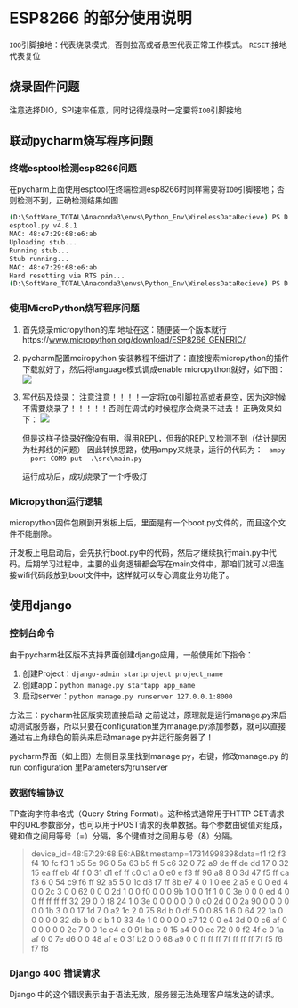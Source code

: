 # ESP8266 的部分使用说明
```IO0```引脚接地：代表烧录模式，否则拉高或者悬空代表正常工作模式。
```RESET```:接地代表复位

## 烧录固件问题
注意选择DIO，SPI速率任意，同时记得烧录时一定要将```IO0```引脚接地


## 联动pycharm烧写程序问题
### 终端esptool检测esp8266问题
在pycharm上面使用esptool在终端检测esp8266时同样需要将```IO0```引脚接地；否则检测不到，正确检测结果如图
~~~bash
(D:\SoftWare_TOTAL\Anaconda3\envs\Python_Env\WirelessDataRecieve) PS D:\My_CODE\python_project\WirelessDataRecieve> esptool read_mac
esptool.py v4.8.1
MAC: 48:e7:29:68:e6:ab
Uploading stub...
Running stub...
Stub running...
MAC: 48:e7:29:68:e6:ab
Hard resetting via RTS pin...
(D:\SoftWare_TOTAL\Anaconda3\envs\Python_Env\WirelessDataRecieve) PS D:\My_CODE\python_project\WirelessDataRecieve>
~~~

### 使用MicroPython烧写程序问题
1. 首先烧录micropython的库
地址在这：随便装一个版本就行https://www.micropython.org/download/ESP8266_GENERIC/
2. pycharm配置mciropython
安装教程不细讲了：直接搜索micropython的插件下载就好了，然后将language模式调成enable micropython就好，如下图：
![](2024-11-07-10-54-05.png)
3. 写代码及烧录：
   注意注意！！！！一定将```IO0```引脚拉高或者悬空，因为这时候不需要烧录了！！！！！否则在调试的时候程序会烧录不进去！
   正确效果如下：
   ![](2024-11-07-10-55-29.png)

   但是这样子烧录好像没有用，得用REPL，但我的REPL又检测不到（估计是因为杜邦线的问题）
   因此转换思路，使用ampy来烧录，运行的代码为：
   ``` ampy --port COM9 put  .\src\main.py```

   运行成功后，成功烧录了一个呼吸灯

### Micropython运行逻辑
micropython固件包刷到开发板上后，里面是有一个boot.py文件的，而且这个文件不能删除。

开发板上电启动后，会先执行boot.py中的代码，然后才继续执行main.py中代码。后期学习过程中，主要的业务逻辑都会写在main文件中，那咱们就可以把连接wifi代码段放到boot文件中，这样就可以专心调度业务功能了。




## 使用django
### 控制台命令
由于pycharm社区版不支持界面创建django应用，一般使用如下指令：
1. 创建Project：```django-admin startproject project_name```
2. 创建app：```python manage.py startapp app_name```
3. 启动server：```python manage.py runserver 127.0.0.1:8000```

方法三：pycharm社区版实现直接启动
之前说过，原理就是运行manage.py来启动测试服务器，所以只要在configuration里为manage.py添加参数，就可以直接通过右上角绿色的箭头来启动manage.py并运行服务器了！

pycharm界面（如上图）左侧目录里找到manage.py，右键，修改manage.py 的run configuration 里Parameters为runserver

### 数据传输协议
TP查询字符串格式（Query String Format）。这种格式通常用于HTTP GET请求中的URL参数部分，也可以用于POST请求的表单数据。每个参数由键值对组成，键和值之间用等号（=）分隔，多个键值对之间用与号（&）分隔。
>device_id=48:E7:29:68:E6:AB&timestamp=1731499839&data=f1 f2 f3 f4 10 fc f3 1 b5 5e 96 0 5a 63 b5 ff 5 c6 32 0 72 a9 de ff de dd 17 0 32 15 ea ff eb 4f f 0 31 d1 ef ff c0 c1 a 0 e0 e f3 ff 96 a8 8 0 3d 47 f5 ff ca f3 6 0 54 c9 f6 ff 92 a5 5 0 1c d8 f7 ff 8b e7 4 0 1 0 ee 2 a5 e 0 0 ed 4 0 0 2c 3 0 0 62 0 0 0 2d 1 0 0 f0 0 0 0 9b 1 0 0 1f 1 0 0 3e 0 0 0 ed 4 0 0 ff ff ff ff 32 29 0 0 f8 24 1 0 3e 0 0 0 0 0 0 0 c0 2d 0 0 2a 90 0 0 0 0 0 0 1b 3 0 0 17 1d 7 0 a2 1c 2 0 75 8d b 0 df 5 0 0 85 1 6 0 64 22 1a 0 0 0 0 0 32 db b 0 d b 1 0 33 4e 1 0 0 0 0 0 c7 12 0 0 e4 3d 0 0 c6 af 0 0 0 0 0 0 2e 7 0 0 1c e4 e 0 91 ba e 0 15 a4 0 0 cc 72 0 0 f2 4f e 0 1a af 0 0 7e d6 0 0 48 af e 0 3f b2 0 0 68 a9 0 0 ff ff ff 7f ff ff ff 7f f5 f6 f7 f8




### Django 400 错误请求
Django 中的这个错误表示由于语法无效，服务器无法处理客户端发送的请求。

